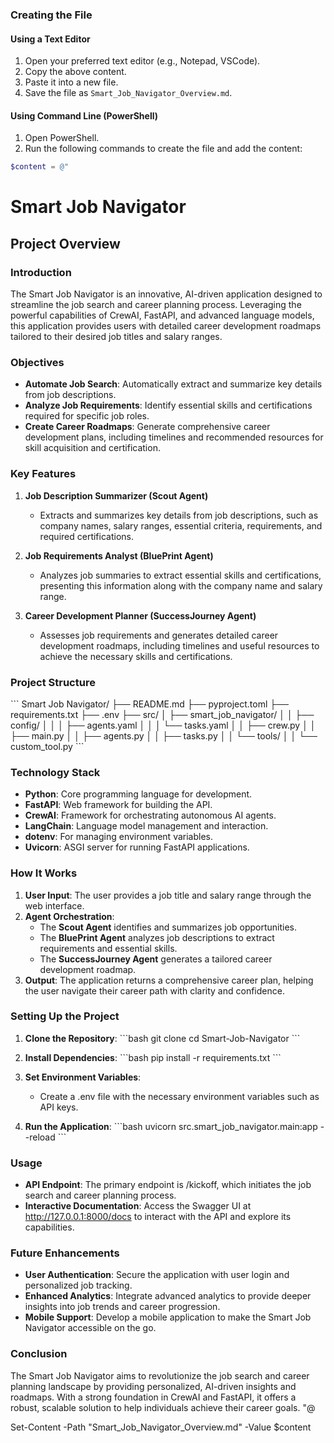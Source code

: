 
### Creating the File

#### Using a Text Editor

1. Open your preferred text editor (e.g., Notepad, VSCode).
2. Copy the above content.
3. Paste it into a new file.
4. Save the file as `Smart_Job_Navigator_Overview.md`.

#### Using Command Line (PowerShell)

1. Open PowerShell.
2. Run the following commands to create the file and add the content:

```powershell
$content = @"
```
# Smart Job Navigator

## Project Overview

### Introduction

The Smart Job Navigator is an innovative, AI-driven application designed to streamline the job search and career planning process. Leveraging the powerful capabilities of CrewAI, FastAPI, and advanced language models, this application provides users with detailed career development roadmaps tailored to their desired job titles and salary ranges.

### Objectives

- **Automate Job Search**: Automatically extract and summarize key details from job descriptions.
- **Analyze Job Requirements**: Identify essential skills and certifications required for specific job roles.
- **Create Career Roadmaps**: Generate comprehensive career development plans, including timelines and recommended resources for skill acquisition and certification.

### Key Features

1. **Job Description Summarizer (Scout Agent)**
   - Extracts and summarizes key details from job descriptions, such as company names, salary ranges, essential criteria, requirements, and required certifications.

2. **Job Requirements Analyst (BluePrint Agent)**
   - Analyzes job summaries to extract essential skills and certifications, presenting this information along with the company name and salary range.

3. **Career Development Planner (SuccessJourney Agent)**
   - Assesses job requirements and generates detailed career development roadmaps, including timelines and useful resources to achieve the necessary skills and certifications.

### Project Structure

\`\`\`
Smart Job Navigator/
├── README.md
├── pyproject.toml
├── requirements.txt
├── .env
├── src/
│   ├── smart_job_navigator/
│   │   ├── config/
│   │   │   ├── agents.yaml
│   │   │   └── tasks.yaml
│   │   ├── crew.py
│   │   ├── main.py
│   │   ├── agents.py
│   │   ├── tasks.py
│   │   └── tools/
│   │       └── custom_tool.py
\`\`\`

### Technology Stack

- **Python**: Core programming language for development.
- **FastAPI**: Web framework for building the API.
- **CrewAI**: Framework for orchestrating autonomous AI agents.
- **LangChain**: Language model management and interaction.
- **dotenv**: For managing environment variables.
- **Uvicorn**: ASGI server for running FastAPI applications.

### How It Works

1. **User Input**: The user provides a job title and salary range through the web interface.
2. **Agent Orchestration**:
   - The **Scout Agent** identifies and summarizes job opportunities.
   - The **BluePrint Agent** analyzes job descriptions to extract requirements and essential skills.
   - The **SuccessJourney Agent** generates a tailored career development roadmap.
3. **Output**: The application returns a comprehensive career plan, helping the user navigate their career path with clarity and confidence.

### Setting Up the Project

1. **Clone the Repository**:
   \`\`\`bash
   git clone <repository-url>
   cd Smart-Job-Navigator
   \`\`\`

2. **Install Dependencies**:
   \`\`\`bash
   pip install -r requirements.txt
   \`\`\`

3. **Set Environment Variables**:
   - Create a .env file with the necessary environment variables such as API keys.

4. **Run the Application**:
   \`\`\`bash
   uvicorn src.smart_job_navigator.main:app --reload
   \`\`\`

### Usage

- **API Endpoint**: The primary endpoint is /kickoff, which initiates the job search and career planning process.
- **Interactive Documentation**: Access the Swagger UI at http://127.0.0.1:8000/docs to interact with the API and explore its capabilities.

### Future Enhancements

- **User Authentication**: Secure the application with user login and personalized job tracking.
- **Enhanced Analytics**: Integrate advanced analytics to provide deeper insights into job trends and career progression.
- **Mobile Support**: Develop a mobile application to make the Smart Job Navigator accessible on the go.

### Conclusion

The Smart Job Navigator aims to revolutionize the job search and career planning landscape by providing personalized, AI-driven insights and roadmaps. With a strong foundation in CrewAI and FastAPI, it offers a robust, scalable solution to help individuals achieve their career goals.
"@

Set-Content -Path "Smart_Job_Navigator_Overview.md" -Value $content
